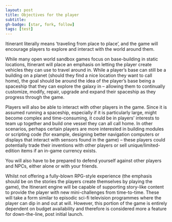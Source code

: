 ```yaml
---
layout: post
title: Objectives for the player
subtitle:
gh-badge: [star, fork, follow]
tags: [test]
---
```


Itinerant literally means ‘traveling from place to place’, and the game will encourage players to explore and interact with the world around them.

While many open world sandbox games focus on base-building in static locations, Itinerant will place an emphasis on letting the player create vehicles they can use to travel around in. While a player’s base can still be a building on a planet (should they find a nice location they want to call home), the goal should be around the idea of the player’s base being a spaceship that they can explore the galaxy in – allowing them to continually customize, modify, repair, upgrade and expand their spaceship as they progress through the game.

Players will also be able to interact with other players in the game. Since it is assumed running a spaceship, especially if it is particularly large, might become complex and time-consuming, it could be in players’ interests to team up together and build one vessel they can all call home. In other scenarios, perhaps certain players are more interested in building modules or scripting code (for example, designing better navigation computers or displays that interact with sensors found in the game) – these players could potentially trade their inventions with other players or sell unique/limited-edition items if an in-game currency exists.

You will also have to be prepared to defend yourself against other players and NPCs, either alone or with your friends.

Whilst not offering a fully-blown RPG-style experience (the emphasis should be on the stories the players create themselves by playing the game), the Itinerant engine will be capable of supporting story-like content to provide the player with new mini-challenges from time-to-time. These will take a form similar to episodic sci-fi television programmes where the player can dip in and out at will. However, this portion of the game is entirely dependent on budget availability and therefore is considered more a feature for down-the-line, post initial launch.
